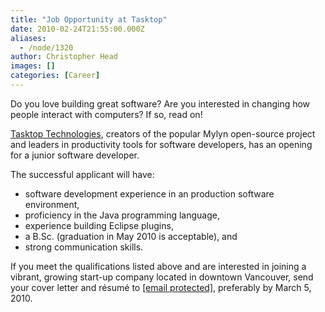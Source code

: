 ```yaml
---
title: "Job Opportunity at Tasktop"
date: 2010-02-24T21:55:00.000Z
aliases:
  - /node/1320
author: Christopher Head
images: []
categories: [Career]
---
```


Do you love building great software? Are you interested in changing how people interact with computers? If so, read on!

[Tasktop Technologies](http://tasktop.com/), creators of the popular Mylyn open-source project and leaders in productivity tools for software developers, has an opening for a junior software developer.

The successful applicant will have:

*   software development experience in an production software environment,
*   proficiency in the Java programming language,
*   experience building Eclipse plugins,
*   a B.Sc. (graduation in May 2010 is acceptable), and
*   strong communication skills.

If you meet the qualifications listed above and are interested in joining a vibrant, growing start-up company located in downtown Vancouver, send your cover letter and résumé to [\[email protected\]](/cdn-cgi/l/email-protection#caa9abb8afafb8b98abeabb9a1bea5bae4a9a5a7), preferably by March 5, 2010.
